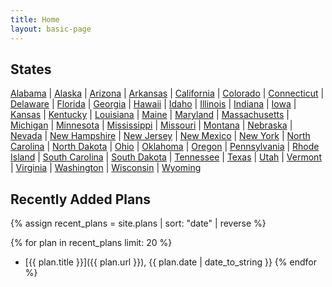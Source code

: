 ```yaml
---
title: Home
layout: basic-page
---
```


States
---

[Alabama](https://www.redistrict2020.org/states/alabama.html) |
[Alaska](https://www.redistrict2020.org/states/alaska.html) |
[Arizona](https://www.redistrict2020.org/states/arizona.html) |
[Arkansas](https://www.redistrict2020.org/states/arkansas.html) |
[California](https://www.redistrict2020.org/states/california.html) |
[Colorado](https://www.redistrict2020.org/states/colorado.html) |
[Connecticut](https://www.redistrict2020.org/states/connecticut.html) |
[Delaware](https://www.redistrict2020.org/states/delaware.html) |
[Florida](https://www.redistrict2020.org/states/florida.html) |
[Georgia](https://www.redistrict2020.org/states/georgia.html) |
[Hawaii](https://www.redistrict2020.org/states/hawaii.html) |
[Idaho](https://www.redistrict2020.org/states/idaho.html) |
[Illinois](https://www.redistrict2020.org/states/illinois.html) |
[Indiana](https://www.redistrict2020.org/states/indiana.html) |
[Iowa](https://www.redistrict2020.org/states/iowa.html) |
[Kansas](https://www.redistrict2020.org/states/kansas.html) |
[Kentucky](https://www.redistrict2020.org/states/kentucky.html) |
[Louisiana](https://www.redistrict2020.org/states/louisiana.html) |
[Maine](https://www.redistrict2020.org/states/maine.html) |
[Maryland](https://www.redistrict2020.org/states/maryland.html) |
[Massachusetts](https://www.redistrict2020.org/states/massachusetts.html) |
[Michigan](https://www.redistrict2020.org/states/michigan.html) |
[Minnesota](https://www.redistrict2020.org/states/minnesota.html) |
[Mississippi](https://www.redistrict2020.org/states/mississippi.html) |
[Missouri](https://www.redistrict2020.org/states/missouri.html) |
[Montana](https://www.redistrict2020.org/states/montana.html) |
[Nebraska](https://www.redistrict2020.org/states/nebraska.html) |
[Nevada](https://www.redistrict2020.org/states/nevada.html) |
[New Hampshire](https://www.redistrict2020.org/states/new_hampshire.html) |
[New Jersey](https://www.redistrict2020.org/states/new_jersey.html) |
[New Mexico](https://www.redistrict2020.org/states/new_mexico.html) |
[New York](https://www.redistrict2020.org/states/new_york.html) |
[North Carolina](https://www.redistrict2020.org/states/north_carolina.html) |
[North Dakota](https://www.redistrict2020.org/states/north_dakota.html) |
[Ohio](https://www.redistrict2020.org/states/ohio.html) |
[Oklahoma](https://www.redistrict2020.org/states/oklahoma.html) |
[Oregon](https://www.redistrict2020.org/states/oregon.html) |
[Pennsylvania](https://www.redistrict2020.org/states/pennsylvania.html) |
[Rhode Island](https://www.redistrict2020.org/states/rhode_island.html) |
[South Carolina](https://www.redistrict2020.org/states/south_carolina.html) |
[South Dakota](https://www.redistrict2020.org/states/south_dakota.html) |
[Tennessee](https://www.redistrict2020.org/states/tennessee.html) |
[Texas](https://www.redistrict2020.org/states/texas.html) |
[Utah](https://www.redistrict2020.org/states/utah.html) |
[Vermont](https://www.redistrict2020.org/states/vermont.html) |
[Virginia](https://www.redistrict2020.org/states/virginia.html) |
[Washington](https://www.redistrict2020.org/states/washington.html) |
[Wisconsin](https://www.redistrict2020.org/states/wisconsin.html) |
[Wyoming](https://www.redistrict2020.org/states/wyoming.html)


Recently Added Plans
---

{% assign recent_plans = site.plans | sort: "date" | reverse %}

{% for plan in recent_plans limit: 20 %}
- [{{ plan.title }}]({{ plan.url }}), {{ plan.date | date_to_string }}
{% endfor %}
